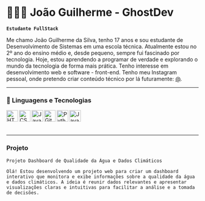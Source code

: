 # 👨🏻‍💻 João Guilherme - GhostDev  

**`Estudante FullStack`**

Me chamo João Guilherme da Silva, tenho 17 anos e sou estudante de Desenvolvimento de Sistemas em uma escola técnica. Atualmente estou no 2º ano do ensino médio e, desde pequeno, sempre fui fascinado por tecnologia. Hoje, estou aprendendo a programar de verdade e explorando o mundo da tecnologia de forma mais prática. Tenho interesse em desenvolvimento web e software - front-end. Tenho meu Instagram pessoal, onde pretendo criar conteúdo técnico por lá futuramente: [@]().

---

### 🤖 Linguagens e Tecnologias

<p>
  <img 
    align="left" 
    alt="HTML" 
    title="HTML" 
    width="30px" 
    src="https://cdn.jsdelivr.net/gh/devicons/devicon@latest/icons/html5/html5-original.svg"
  />
  <img 
    align="left" 
    alt="CSS" 
    title="CSS" 
    width="30px" 
    src="https://cdn.jsdelivr.net/gh/devicons/devicon@latest/icons/css3/css3-original.svg"
  />
  <img 
    align="left" 
    alt="JavaScript" 
    title="JavaScript" 
    width="30px" 
    src="https://cdn.jsdelivr.net/gh/devicons/devicon@latest/icons/javascript/javascript-original.svg"
  />
  <img 
    align="left" 
    alt="Git" 
    title="Git" 
    width="30px" 
    src="https://cdn.jsdelivr.net/gh/devicons/devicon@latest/icons/git/git-original.svg"
  />
  <img 
    align="left" 
    alt="Python" 
    title="Python" 
    width="30px" 
    src="https://cdn.jsdelivr.net/gh/devicons/devicon@latest/icons/python/python-original.svg"
  />
  <img 
    align="left" 
    alt="Java" 
    title="Java" 
    width="30px" 
    src="https://cdn.jsdelivr.net/gh/devicons/devicon@latest/icons/java/java-original.svg"
  />
</p>

<br/><br/><br/>

---

### Projeto
```
Projeto Dashboard de Qualidade da Água e Dados Climáticos

Olá! Estou desenvolvendo um projeto web para criar um dashboard interativo que monitora e exibe informações sobre a qualidade da água e dados climáticos. A ideia é reunir dados relevantes e apresentar visualizações claras e intuitivas para facilitar a análise e a tomada de decisões.
```
